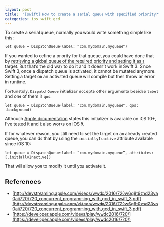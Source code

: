 ```yaml
---
layout: post
title:  "[swift] How to create a serial queue with specified priority?"
categories: ios swift gcd
---
```


To create a serial queue, normally you would write something simple like this:

`let queue = DispatchQueue(label: “com.mydomain.myqueue")`

If you wanted to define a priority for that queue, you could have done that by [retrieving a global queue of the required priority and setting it as a target](http://stackoverflow.com/a/17690878/517865). But that’s the old way to do it and [it doesn’t work in Swift 3](https://bugs.swift.org/browse/SR-1859).
Since Swift 3, once a dispatch queue is activated, it cannot be mutated anymore. Setting a target on an activated queue will compile but then throw an error in runtime.

Fortunately, `DispatchQueue` initializer accepts other arguments besides `label` and one of them is `qos`.

`let queue = DispatchQueue(label: "com.mydomain.myqueue", qos: .background)`

Although [Apple documentation](https://developer.apple.com/reference/dispatch/dispatchqueue) states this initializer is available on iOS 10+, I’ve tested it and it also works on iOS 9.

If for whatever reason, you still need to set the target on an already created queue, you can do that by using the `initiallyInactive` attribute available since iOS 10:

`let queue = DispatchQueue(label: “com.mydomain.myqueue”, attributes: [.initiallyInactive])`

That will allow you to modify it until you activate it.

References
----------
* [http://devstreaming.apple.com/videos/wwdc/2016/720w6g8t9zhd23va0ai/720/720_concurrent_programming_with_gcd_in_swift_3.pdf](http://devstreaming.apple.com/videos/wwdc/2016/720w6g8t9zhd23va0ai/720/720_concurrent_programming_with_gcd_in_swift_3.pdf)
* [https://developer.apple.com/videos/play/wwdc2016/720/](https://developer.apple.com/videos/play/wwdc2016/720/)
